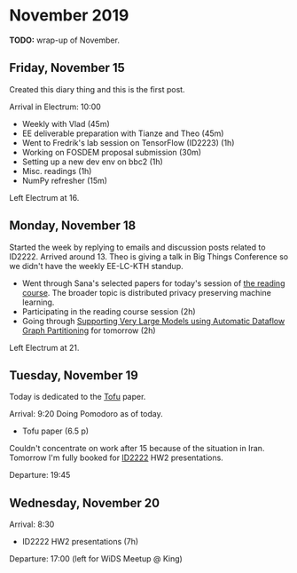 # November 2019

**TODO:** wrap-up of November.

## Friday, November 15

Created this diary thing and this is the first post.

Arrival in Electrum: 10:00

- Weekly with Vlad (45m)
- EE deliverable preparation with Tianze and Theo (45m)
- Went to Fredrik's lab session on TensorFlow (ID2223) (1h)
- Working on FOSDEM proposal submission (30m)
- Setting up a new dev env on bbc2 (1h)
- Misc. readings (1h)
- NumPy refresher (15m)

Left Electrum at 16.

## Monday, November 18

Started the week by replying to emails and discussion posts related to ID2222. Arrived around 13.
Theo is giving a talk in Big Things Conference so we didn't have the weekly EE-LC-KTH standup.

- Went through Sana's selected papers for today's session of [the reading course](https://github.com/dcatkth/readinggroup/#papers-and-schedule). The broader topic is distributed privacy preserving machine learning.
- Participating in the reading course session (2h)
- Going through [Supporting Very Large Models using Automatic Dataflow Graph Partitioning](https://arxiv.org/abs/1807.08887) for tomorrow (2h)

Left Electrum at 21.

## Tuesday, November 19

Today is dedicated to the [Tofu](https://arxiv.org/abs/1807.08887) paper.

Arrival: 9:20
Doing Pomodoro as of today.

- Tofu paper (6.5 p)

Couldn't concentrate on work after 15 because of the situation in Iran.
Tomorrow I'm fully booked for [ID2222](https://www.kth.se/social/course/id2222/) HW2 presentations.

Departure: 19:45

## Wednesday, November 20

Arrival: 8:30

- ID2222 HW2 presentations (7h)

Departure: 17:00 (left for WiDS Meetup @ King)
